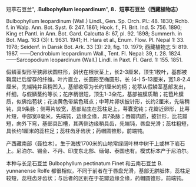 短葶石豆兰",
.**Bulbophyllum leopardinum**",
**8．短葶石豆兰（西藏植物志）**

Bulbophyllum leopardinum (Wall.) Lindl., Gen. Sp. Orch. Pl.: 48. 1830; Rchb. f. in Walp. Ann. Bot. Syst. 6: 247. 1861; Hook. f., Fl. Brit. Ind. 5: 756. 1890; King et Pantl. in Ann. Bot. Gard. Calcutta 8: 67, pl. 92. 1898; Summerh. in Bot. Mag. 163 (3): t. 9631. 1941; H. Hara et al., Enum. Flow. Pl. Nepal 1: 33. 1978; Seidenf. in Dansk Bot. Ark. 33 (3): 29, fig. 10. 1979; 西藏植物志 5: 819. 1987. ——Dendrobium leopardinum Wall., Tent. Fl. Nepal: 39, t. 28. 1824. ——Sarcopodium leopardinum (Wall.) Lindl. in Paxt. Fl. Gard. 1: 155. 1851.

假鳞茎梨形至狭卵状圆柱形，斜伏在根状茎上，长2-3厘米，顶生1枚叶，基部被鞘腐烂后留存的纤维。叶片直立，长圆形至椭圆形，长 (4-) 5-13厘米，宽1.8-2.4厘米，先端钝并且稍凹入，基部收窄为长约1厘米的柄；花葶从假鳞茎基部发出，纤细，与假鳞茎约等长；花序柄很短，顶生1-3朵花，基部被膜质鞘；花苞片膜质，似佛焰苞状；花淡黄色带紫色斑点；中萼片卵状披针形，长约2厘米，先端稍钝，具9条脉；侧萼片较宽，基部贴生在蕊柱足上，萼囊宽钝；花瓣近卵形，比萼片短，中部宽8毫米，先端钝，边缘全缘，具7条脉；唇瓣肉质，披针形，比花瓣短，向外下弯，基部具凹槽，其两侧边缘稍具齿，先端钝，唇盘光滑；蕊柱粗短，具长约1厘米的蕊柱足；蕊柱齿牙齿状；药帽圆锥形，前端钝。

产西藏南部（聂拉木）。生于海拔1700米的山地常绿阔叶林中树干上或林下岩石上。尼泊尔、锡金、不丹、印度东北部、缅甸、泰国也有。模式标本产于尼泊尔。

本种与长足石豆兰 Bulbophyllum pectinatum Finet 和云南石豆兰 B. yunnanense Rolfe 都很相似，不同于前者在于唇盘光滑，基部无胼胝体，蕊柱足较短，蕊柱齿牙齿状；与后者的区别在于花瓣边缘全缘，药帽圆锥形，前端钝。
